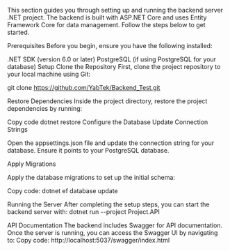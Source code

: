 This section guides you through setting up and running the backend server .NET project. The backend is built with ASP.NET Core and uses Entity Framework Core for data management. Follow the steps below to get started.

Prerequisites
Before you begin, ensure you have the following installed:

.NET SDK (version 6.0 or later)
PostgreSQL (if using PostgreSQL for your database)
Setup
Clone the Repository
First, clone the project repository to your local machine using Git:

git clone https://github.com/YabTek/Backend_Test.git

Restore Dependencies
Inside the project directory, restore the project dependencies by running:

Copy code
dotnet restore
Configure the Database
Update Connection Strings

Open the appsettings.json file and update the connection string for your database. Ensure it points to your PostgreSQL database.

Apply Migrations

Apply the database migrations to set up the initial schema:

Copy code: dotnet ef database update

Running the Server
After completing the setup steps, you can start the backend server with:
dotnet run --project Project.API

API Documentation
The backend includes Swagger for API documentation. Once the server is running, you can access the Swagger UI by navigating to:
Copy code: http://localhost:5037/swagger/index.html

